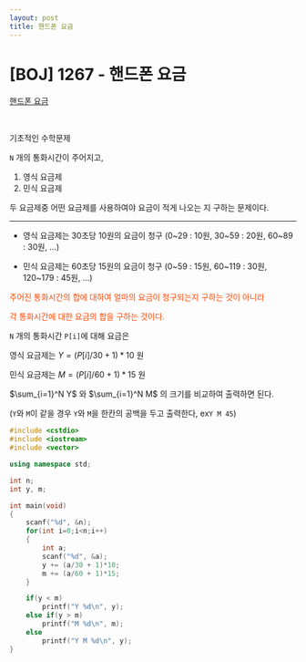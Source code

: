 ```yaml
---
layout: post
title: 핸드폰 요금
---
```

# \[BOJ\] 1267 - 핸드폰 요금
[핸드폰 요금](https://www.acmicpc.net/problem/1267)  

<br>

기초적인 수학문제

`N` 개의 통화시간이 주어지고, 

1. 영식 요금제  
2. 민식 요금제   

  
두 요금제중 어떤 요금제를 사용하여야 요금이 적게 나오는 지 구하는 문제이다.

---


- 영식 요금제는 30초당 10원의 요금이 청구 (0~29 : 10원, 30~59 : 20원, 60~89 : 30원, ...)

- 민식 요금제는 60초당 15원의 요금이 청구 (0~59 : 15원, 60~119 : 30원, 120~179 : 45원, ...)

  
<span style="color:	#FF4500">

주어진 통화시간의 합에 대하여 얼마의 요금이 청구되는지 구하는 것이 아니라

  

각 통화시간에 대한 요금의 합을 구하는 것이다.

</span>

  

`N` 개의 통화시간 `P[i]`에 대해 요금은

  

영식 요금제는 $Y = (P[i] / 30 + 1) * 10$ 원

민식 요금제는 $M = (P[i] / 60 + 1) * 15$ 원

$\sum_{i=1}^N Y$ 와  $\sum_{i=1}^N M$
의 크기를 비교하여 출력하면 된다.

  

(`Y`와 `M`이 같을 경우 `Y`와 `M`을 한칸의 공백을 두고 출력한다, ex`Y M 45`)

  
``` cpp
#include <cstdio>
#include <iostream>
#include <vector>

using namespace std;

int n;
int y, m;

int main(void)
{
    scanf("%d", &n);
    for(int i=0;i<n;i++)
    {
        int a;
        scanf("%d", &a);
        y += (a/30 + 1)*10;
        m += (a/60 + 1)*15;
    }

    if(y < m)
        printf("Y %d\n", y);
    else if(y > m)
        printf("M %d\n", m);
    else
        printf("Y M %d\n", y);
}
```
